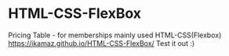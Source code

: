 # HTML-CSS-FlexBox
 Pricing Table - for memberships mainly used HTML-CSS(Flexbox)
https://ikamaz.github.io/HTML-CSS-FlexBox/ Test it out :)
